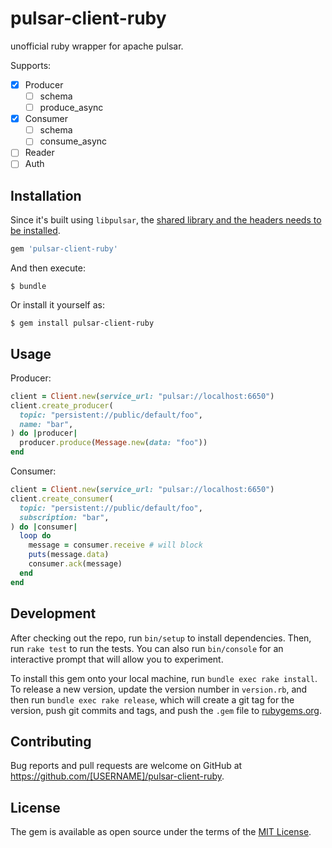 # pulsar-client-ruby

unofficial ruby wrapper for apache pulsar.

Supports:
- [x] Producer
  - [ ] schema
  - [ ] produce_async
- [x] Consumer
  - [ ] schema
  - [ ] consume_async
- [ ] Reader
- [ ] Auth

## Installation

Since it's built using `libpulsar`, the [shared library and the headers needs to be installed](https://pulsar.apache.org/docs/en/client-libraries-cpp/).

```ruby
gem 'pulsar-client-ruby'
```

And then execute:

    $ bundle

Or install it yourself as:

    $ gem install pulsar-client-ruby

## Usage

Producer:

```rb
client = Client.new(service_url: "pulsar://localhost:6650")
client.create_producer(
  topic: "persistent://public/default/foo",
  name: "bar",
) do |producer|
  producer.produce(Message.new(data: "foo"))
end
```

Consumer:

```rb
client = Client.new(service_url: "pulsar://localhost:6650")
client.create_consumer(
  topic: "persistent://public/default/foo",
  subscription: "bar",
) do |consumer|
  loop do
    message = consumer.receive # will block
    puts(message.data)
    consumer.ack(message)
  end
end
```

## Development

After checking out the repo, run `bin/setup` to install dependencies. Then, run `rake test` to run the tests. You can also run `bin/console` for an interactive prompt that will allow you to experiment.

To install this gem onto your local machine, run `bundle exec rake install`. To release a new version, update the version number in `version.rb`, and then run `bundle exec rake release`, which will create a git tag for the version, push git commits and tags, and push the `.gem` file to [rubygems.org](https://rubygems.org).

## Contributing

Bug reports and pull requests are welcome on GitHub at https://github.com/[USERNAME]/pulsar-client-ruby.

## License

The gem is available as open source under the terms of the [MIT License](https://opensource.org/licenses/MIT).
